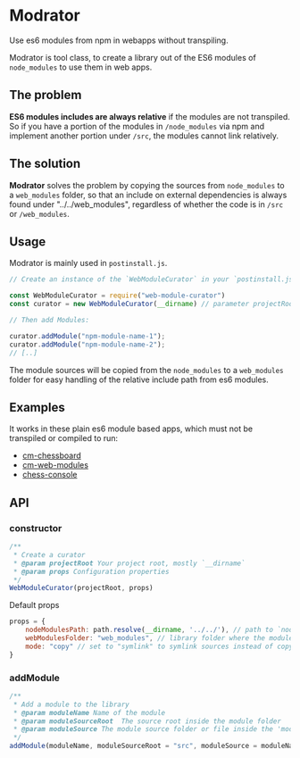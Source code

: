 # Modrator

Use es6 modules from npm in webapps without transpiling. 

Modrator is tool class, to create a library out of the ES6 modules of `node_modules`
to use them in web apps.

## The problem

**ES6 modules includes are always relative** if the modules are not transpiled. So if you have a portion of the modules in 
`/node_modules` via npm and implement another portion under `/src`, the modules cannot link relatively.

## The solution

**Modrator** solves the problem by copying the sources from `node_modules` to a `web_modules` folder, so that an include on
external dependencies is always found under "../../web_modules", regardless of whether the code is in `/src`
or `/web_modules`.

## Usage

Modrator is mainly used in `postinstall.js`.

```js
// Create an instance of the `WebModuleCurator` in your `postinstall.js`:

const WebModuleCurator = require("web-module-curator")
const curator = new WebModuleCurator(__dirname) // parameter projectRoot

// Then add Modules:

curator.addModule("npm-module-name-1");
curator.addModule("npm-module-name-2");
// [..]
```

The module sources will be copied from the `node_modules` to a `web_modules` folder for easy handling of the relative include
path from es6 modules.

## Examples

It works in these plain es6 module based apps, 
which must not be transpiled or compiled to run:

- [cm-chessboard](https://shaack.com/projekte/cm-chessboard/)
- [cm-web-modules](https://shaack.com/projekte/cm-web-modules/)
- [chess-console](https://shaack.com/projekte/chess-console/examples/game-with-random.html)


## API

### constructor

```js
/**
 * Create a curator
 * @param projectRoot Your project root, mostly `__dirname`
 * @param props Configuration properties
 */
WebModuleCurator(projectRoot, props)
```

Default props

```js
props = {
    nodeModulesPath: path.resolve(__dirname, '../../'), // path to `node_modules`
    webModulesFolder: "web_modules", // library folder where the module sources are linked/copied to
    mode: "copy" // set to "symlink" to symlink sources instead of copying
}
```

### addModule

```js
/**
 * Add a module to the library
 * @param moduleName Name of the module
 * @param moduleSourceRoot  The source root inside the module folder
 * @param moduleSource The module source folder or file inside the 'moduleSourceRoot'
 */
addModule(moduleName, moduleSourceRoot = "src", moduleSource = moduleName)
```
